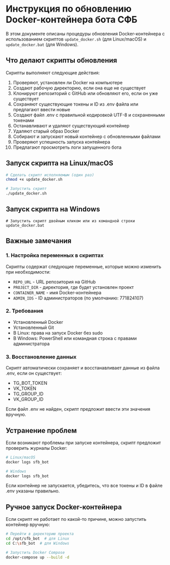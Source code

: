 # Инструкция по обновлению Docker-контейнера бота СФБ

В этом документе описаны процедуры обновления Docker-контейнера с использованием скриптов `update_docker.sh` (для Linux/macOS) и `update_docker.bat` (для Windows).

## Что делают скрипты обновления

Скрипты выполняют следующие действия:

1. Проверяют, установлен ли Docker на компьютере
2. Создают рабочую директорию, если она еще не существует
3. Клонируют репозиторий с GitHub или обновляют его, если он уже существует
4. Сохраняют существующие токены и ID из .env файла или предлагают ввести новые
5. Создают файл .env с правильной кодировкой UTF-8 и сохраненными токенами
6. Останавливают и удаляют существующий контейнер
7. Удаляют старый образ Docker
8. Собирают и запускают новый контейнер с обновленными файлами
9. Проверяют успешность запуска контейнера
10. Предлагают просмотреть логи запущенного бота

## Запуск скрипта на Linux/macOS

```bash
# Сделать скрипт исполняемым (один раз)
chmod +x update_docker.sh

# Запустить скрипт
./update_docker.sh
```

## Запуск скрипта на Windows

```
# Запустить скрипт двойным кликом или из командной строки
update_docker.bat
```

## Важные замечания

### 1. Настройка переменных в скриптах

Скрипты содержат следующие переменные, которые можно изменить при необходимости:

- `REPO_URL` - URL репозитория на GitHub
- `PROJECT_DIR` - директория, где будет установлен проект
- `CONTAINER_NAME` - имя Docker-контейнера
- `ADMIN_IDS` - ID администраторов (по умолчанию: 771824107)

### 2. Требования

- Установленный Docker
- Установленный Git
- В Linux: права на запуск Docker без sudo
- В Windows: PowerShell или командная строка с правами администратора

### 3. Восстановление данных

Скрипт автоматически сохраняет и восстанавливает данные из файла .env, если он существует:

- TG_BOT_TOKEN
- VK_TOKEN
- TG_GROUP_ID
- VK_GROUP_ID

Если файл .env не найден, скрипт предложит ввести эти значения вручную.

## Устранение проблем

Если возникают проблемы при запуске контейнера, скрипт предложит проверить журналы Docker:

```bash
# Linux/macOS
docker logs sfb_bot

# Windows
docker logs sfb_bot
```

Если контейнер не запускается, убедитесь, что все токены и ID в файле .env указаны правильно.

## Ручное запуск Docker-контейнера

Если скрипт не работает по какой-то причине, можно запустить контейнер вручную:

```bash
# Перейти в директорию проекта
cd /opt/sfb_bot  # для Linux
cd C:\sfb_bot  # для Windows

# Запустить Docker Compose
docker-compose up --build -d
``` 